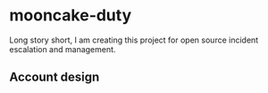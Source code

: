 # mooncake-duty

Long story short, I am creating this project for open source incident escalation and management.

## Account design
